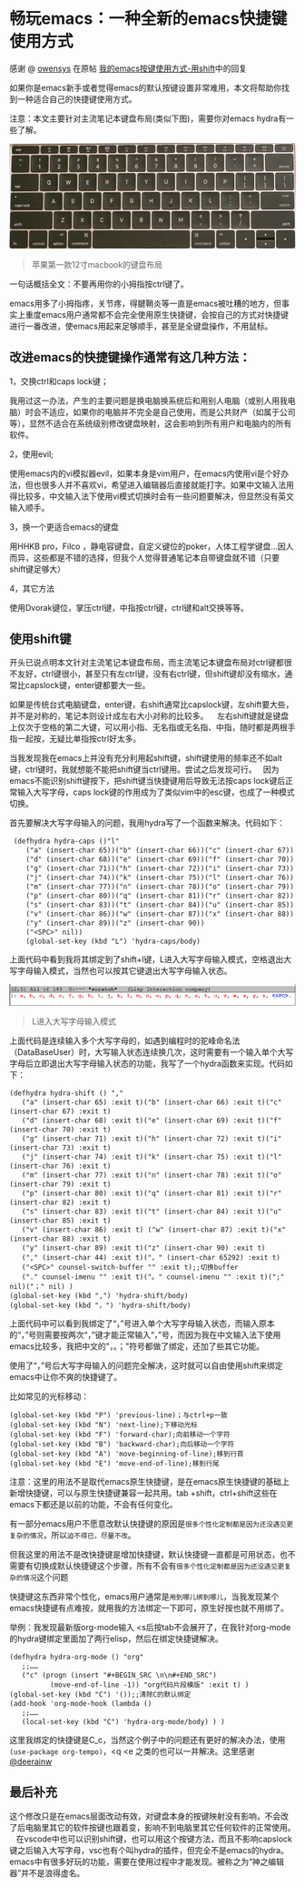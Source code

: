 # 畅玩emacs：一种全新的emacs快捷键使用方式
感谢 @ [owensys](https://emacs-china.org/u/owensys) 在原帖 [我的emacs按键使用方式-用shift](https://emacs-china.org/t/emacs-shift/8508)中的回复

如果你是emacs新手或者觉得emacs的默认按键设置非常难用，本文将帮助你找到一种适合自己的快捷键使用方式。

注意：本文主要针对主流笔记本键盘布局(类似下图)，需要你对emacs hydra有一些了解。

![苹果第一款12寸macbook的键盘布局](img/apple-key.jpg)

>苹果第一款12寸macbook的键盘布局

一句话概括全文：不要再用你的小拇指按ctrl键了。

emacs用多了小拇指疼，关节疼，得腱鞘炎等一直是emacs被吐糟的地方，但事实上重度emacs用户通常都不会完全使用原生快捷键，会按自己的方式对快捷键进行一番改进，使emacs用起来足够顺手，甚至是全键盘操作，不用鼠标。

## 改进emacs的快捷键操作通常有这几种方法：

1，交换ctrl和caps lock键；

   我用过这一办法，产生的主要问题是换电脑换系统后和用别人电脑（或别人用我电脑）时会不适应，如果你的电脑并不完全是自己使用，而是公共财产（如属于公司等），显然不适合在系统级别修改键盘映射，这会影响到所有用户和电脑内的所有软件。

2，使用evil;

   使用emacs内的vi模拟器evil，如果本身是vim用户，在emacs内使用vi是个好办法，但也很多人并不喜欢vi，希望进入编辑器后直接就能打字。如果中文输入法用得比较多，中文输入法下使用vi模式切换时会有一些问题要解决，但显然没有英文输入顺手。

3，换一个更适合emacs的键盘

   用HHKB pro，Filco ，静电容键盘，自定义键位的poker，人体工程学键盘…因人而异，这些都是不错的选择，但我个人觉得普通笔记本自带键盘就不错（只要shift键足够大）     

4，其它方法

   使用Dvorak键位，掌压ctrl键，中指按ctrl键，ctrl键和alt交换等等。

## 使用shift键

  开头已说点明本文针对主流笔记本键盘布局，而主流笔记本键盘布局对ctrl键都很不友好，ctrl键很小，甚至只有左ctrl键，没有右ctrl键，但shift键却没有缩水，通常比capslock键，enter键都要大一些。
  
  如果是传统台式电脑键盘，enter键，右shift通常比capslock键，左shift要大些，并不是对称的，笔记本则设计成左右大小对称的比较多。
  
  左右shift键就是键盘上仅次于空格的第二大键，可以用小指、无名指或无名指、中指，随时都是两根手指一起按，无疑比单指按ctrl好太多。
  
  当我发现我在emacs上并没有充分利用起shift键，shift键使用的频率还不如alt键，ctrl键时，我就想能不能把shift键当ctrl键用。尝试之后发现可行。
  
  因为emacs不能识别shift键按下，把shift键当快捷键用后导致无法按caps lock键后正常输入大写字母，caps lock键的作用成为了类似vim中的esc键，也成了一种模式切换。
  
  首先要解决大写字母输入的问题，我用hydra写了一个函数来解决。代码如下：
``` elisp
 (defhydra hydra-caps ()"l"
    ("a" (insert-char 65))("b" (insert-char 66))("c" (insert-char 67))
    ("d" (insert-char 68))("e" (insert-char 69))("f" (insert-char 70))
    ("g" (insert-char 71))("h" (insert-char 72))("i" (insert-char 73))
    ("j" (insert-char 74))("k" (insert-char 75))("l" (insert-char 76))
    ("m" (insert-char 77))("n" (insert-char 78))("o" (insert-char 79))
    ("p" (insert-char 80))("q" (insert-char 81))("r" (insert-char 82))
    ("s" (insert-char 83))("t" (insert-char 84))("u" (insert-char 85))
    ("v" (insert-char 86))("w" (insert-char 87))("x" (insert-char 88))
    ("y" (insert-char 89))("z" (insert-char 90))
    ("<SPC>" nil))
    (global-set-key (kbd "L") 'hydra-caps/body)
```
</details>

上面代码中看到我将其绑定到了shift+l键，L进入大写字母输入模式，空格退出大写字母输入模式，当然也可以按其它键退出大写字母输入状态。

![L进入大写字母输入模式](img/l.png)

>L进入大写字母输入模式

上面代码是连续输入多个大写字母的，如遇到编程时的驼峰命名法（DataBaseUser）时，大写输入状态连续换几次，这时需要有一个输入单个大写字母后立即退出大写字母输入状态的功能，我写了一个hydra函数来实现。代码如下：

``` elisp
(defhydra hydra-shift () ","
   ("a" (insert-char 65) :exit t)("b" (insert-char 66) :exit t)("c" (insert-char 67) :exit t)
   ("d" (insert-char 68) :exit t)("e" (insert-char 69) :exit t)("f" (insert-char 70) :exit t)
   ("g" (insert-char 71) :exit t)("h" (insert-char 72) :exit t)("i" (insert-char 73) :exit t)
   ("j" (insert-char 74) :exit t)("k" (insert-char 75) :exit t)("l" (insert-char 76) :exit t)
   ("m" (insert-char 77) :exit t)("n" (insert-char 78) :exit t)("o" (insert-char 79) :exit t)
   ("p" (insert-char 80) :exit t)("q" (insert-char 81) :exit t)("r" (insert-char 82) :exit t)
   ("s" (insert-char 83) :exit t)("t" (insert-char 84) :exit t)("u" (insert-char 85) :exit t)
   ("v" (insert-char 86) :exit t) ("w" (insert-char 87) :exit t)("x" (insert-char 88) :exit t)
   ("y" (insert-char 89) :exit t)("z" (insert-char 90) :exit t)
   ("," (insert-char 44) :exit t)("，" (insert-char 65292) :exit t)
   ("<SPC>" counsel-switch-buffer "" :exit t);;切换buffer
   ("." counsel-imenu "" :exit t)("。" counsel-imenu "" :exit t)(";" nil)("；" nil) )
(global-set-key (kbd ",") 'hydra-shift/body)
(global-set-key (kbd "，") 'hydra-shift/body)
```

上面代码中可以看到我绑定了“，”号进入单个大写字母输入状态，而输入原本的“，”号则需要按两次“，”键才能正常输入“，”号，而因为我在中文输入法下使用emacs比较多，我把中文的"，。；"符号都做了绑定，还加了些其它功能。

使用了“，”号后大写字母输入的问题完全解决，这时就可以自由使用shift来绑定emacs中让你不爽的快捷键了。 

比如常见的光标移动：
``` elisp
(global-set-key (kbd "P") 'previous-line)；与ctrl+p一致
(global-set-key (kbd "N") 'next-line);下移动光标
(global-set-key (kbd "F") 'forward-char);向前移动一个字符
(global-set-key (kbd "B") 'backward-char);向后移动一个字符
(global-set-key (kbd "A") 'move-beginning-of-line);移到行首
(global-set-key (kbd "E") 'move-end-of-line);移到行尾
```

注意：这里的用法不是取代emacs原生快捷键，是在emacs原生快捷键的基础上新增快捷键，可以与原生快捷键兼容一起共用。tab +shift，ctrl+shift这些在emacs下都还是以前的功能，不会有任何变化。

有一部分emacs用户不愿意改默认快捷键的原因是```很多个性化定制都是因为还没遇见更复杂的情况```，所以```迫不得已，尽量不改```。

但我这里的用法不是改快捷键是增加快捷键，默认快捷键一直都是可用状态，也不需要有切换成默认快捷键这个步骤，所有不会有```很多个性化定制都是因为还没遇见更复杂的情况```这个问题

快捷键这东西非常个性化，emacs用户通常是```用到哪儿绑到哪儿```，当我发现某个emacs快捷键有点难按，就用我的方法绑定一下即可，原生好按也就不用绑了。

举例：我发现最新版org-mode输入 <s后按tab不会展开了，在我针对org-mode的hydra键绑定里面加了两行elisp，然后在绑定快捷键解决。
```elisp
(defhydra hydra-org-mode () "org" 
   ;;……
   ("c" (progn (insert "#+BEGIN_SRC \n\n#+END_SRC")
          (move-end-of-line -1)) "org代码片段模版" :exit t) )
(global-set-key (kbd "C") '());;清除C的默认绑定
(add-hook 'org-mode-hook (lambda ()
   ;;……
   (local-set-key (kbd "C") 'hydra-org-mode/body) ) )
```

这里我绑定的快捷键是C_c，当然这个例子中的问题还有更好的解决办法，使用```(use-package org-tempo)```，<q <e 之类的也可以一并解决。这里感谢[@deerainw](https://emacs-china.org/u/deerainw)
## 最后补充

   这个修改只是在emacs层面改动有效，对键盘本身的按键映射没有影响，不会改了后电脑里其它的软件按键也跟着变，影响不到电脑里其它任何软件的正常使用。
   
   在vscode中也可以识别shift键，也可以用这个按键方法，而且不影响capslock键之后输入大写字母，vsc也有个叫hydra的插件，但完全不是emacs的hydra。
   
   emacs中有很多好玩的功能，需要在使用过程中才能发现。被称之为“神之编辑器”并不是浪得虚名。
